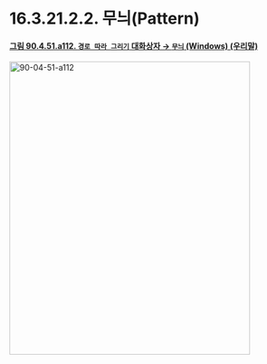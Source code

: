 # 16.3.21.2.2. 무늬(Pattern)

<a id="90-04-51-a112"></a>

#### [그림 90.4.51.a112. `경로 따라 그리기` 대화상자 → `무늬` (Windows) (우리말)](./90-04-0051-stroke_path.md#90-04-51-a112)
<img width="425" height="518" alt="90-04-51-a112" src="https://github.com/user-attachments/assets/b38531b5-4303-4074-8b48-50d964d0bff7" />